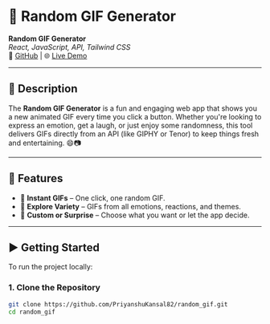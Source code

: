 # 🎉 Random GIF Generator

**Random GIF Generator**  
*React, JavaScript, API, Tailwind CSS*  
🔗 [GitHub](https://github.com/PriyanshuKansal82/random_gif) | 🌐 [Live Demo](https://priyanshukansal82.github.io/random_gif/)  

---

## 📝 Description

The **Random GIF Generator** is a fun and engaging web app that shows you a new animated GIF every time you click a button. Whether you're looking to express an emotion, get a laugh, or just enjoy some randomness, this tool delivers GIFs directly from an API (like GIPHY or Tenor) to keep things fresh and entertaining. 😄📷

---

## 🚀 Features

- 🎥 **Instant GIFs** – One click, one random GIF.
- 🌈 **Explore Variety** – GIFs from all emotions, reactions, and themes.
- 🎨 **Custom or Surprise** – Choose what you want or let the app decide.

---

## ▶️ Getting Started

To run the project locally:

### 1. Clone the Repository
```bash
git clone https://github.com/PriyanshuKansal82/random_gif.git
cd random_gif
